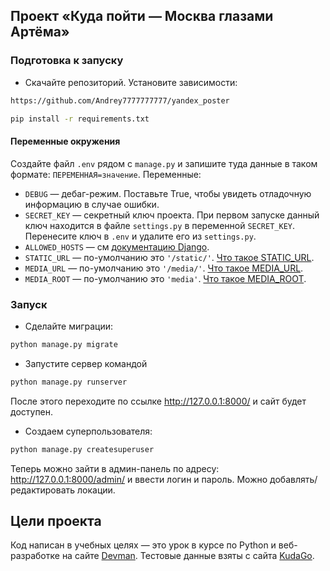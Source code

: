 ## Проект «Куда пойти — Москва глазами Артёма»

### Подготовка к запуску
- Скачайте репозиторий. Установите зависимости:
```sh
https://github.com/Andrey7777777777/yandex_poster
```
```sh
pip install -r requirements.txt
```

#### Переменные окружения
Создайте файл `.env` рядом с `manage.py` и запишите туда данные в таком формате: `ПЕРЕМЕННАЯ=значение`.
Переменные:
- `DEBUG` — дебаг-режим. Поставьте True, чтобы увидеть отладочную информацию в случае ошибки.
- `SECRET_KEY` — секретный ключ проекта. При первом запуске данный ключ находится в файле `settings.py` в переменной `SECRET_KEY`. Перенесите ключ в `.env` и удалите его из `settings.py`.
- `ALLOWED_HOSTS` — см [документацию Django](https://docs.djangoproject.com/en/3.1/ref/settings/#allowed-hosts).
- `STATIC_URL` — по-умолчанию это `'/static/'`. [Что такое STATIC_URL](https://docs.djangoproject.com/en/4.0/ref/settings/#std:setting-STATIC_URL).
- `MEDIA_URL` — по-умолчанию это `'/media/'`. [Что такое MEDIA_URL](https://docs.djangoproject.com/en/4.0/ref/settings/#std:setting-MEDIA_URL).
- `MEDIA_ROOT` — по-умолчанию это `'media'`. [Что такое MEDIA_ROOT](https://docs.djangoproject.com/en/4.0/ref/settings/#std:setting-MEDIA_ROOT).


### Запуск
- Сделайте миграции:
```sh
python manage.py migrate
```
- Запустите сервер командой
```sh
python manage.py runserver
```
После этого переходите по ссылке http://127.0.0.1:8000/ и сайт будет доступен.
- Создаем суперпользователя:
```sh
python manage.py createsuperuser
```
Теперь можно зайти в админ-панель по адресу: http://127.0.0.1:8000/admin/ и ввести логин и пароль.
Можно добавлять/редактировать локации.

## Цели проекта
Код написан в учебных целях — это урок в курсе по Python и веб-разработке на сайте [Devman](https://dvmn.org).
Тестовые данные взяты с сайта [KudaGo](https://kudago.com).